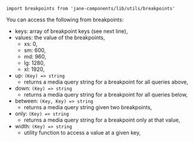 `import breakpoints from 'jane-components/lib/utils/breakpoints'`

You can access the following from breakpoints:
- keys: array of breakpoint keys (see next line),
- values: the value of the breakpoints,
  - xs: 0,
  - sm: 600,
  - md: 960,
  - lg: 1280,
  - xl: 1920,
- up: `(Key) => string`
  - returns a media query string for a breakpoint for all queries above,
- down: `(Key) => string`
  - returns a media query string for a breakpoint for all queries below,
- between: `(Key, Key) => string`
  - returns a media query string given two breakpoints,
- only: `(Key) => string`
  - returns a media query string for a breakpoint only at that value,
- width: `(Key) => string`
  - utility function to access a value at a given key,
